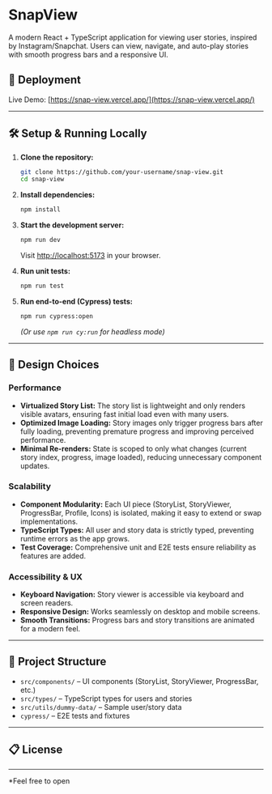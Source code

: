 # SnapView

A modern React + TypeScript application for viewing user stories, inspired by Instagram/Snapchat. Users can view, navigate, and auto-play stories with smooth progress bars and a responsive UI.

## 🚀 Deployment

Live Demo: [https://snap-view.vercel.app/](https://snap-view.vercel.app/)

---

## 🛠️ Setup & Running Locally

1. **Clone the repository:**

   ```sh
   git clone https://github.com/your-username/snap-view.git
   cd snap-view
   ```

2. **Install dependencies:**

   ```sh
   npm install
   ```

3. **Start the development server:**

   ```sh
   npm run dev
   ```

   Visit [http://localhost:5173](http://localhost:5173) in your browser.

4. **Run unit tests:**

   ```sh
   npm run test
   ```

5. **Run end-to-end (Cypress) tests:**
   ```sh
   npm run cypress:open
   ```
   _(Or use `npm run cy:run` for headless mode)_

---

## 🧩 Design Choices

### Performance

- **Virtualized Story List:** The story list is lightweight and only renders visible avatars, ensuring fast initial load even with many users.
- **Optimized Image Loading:** Story images only trigger progress bars after fully loading, preventing premature progress and improving perceived performance.
- **Minimal Re-renders:** State is scoped to only what changes (current story index, progress, image loaded), reducing unnecessary component updates.

### Scalability

- **Component Modularity:** Each UI piece (StoryList, StoryViewer, ProgressBar, Profile, Icons) is isolated, making it easy to extend or swap implementations.
- **TypeScript Types:** All user and story data is strictly typed, preventing runtime errors as the app grows.
- **Test Coverage:** Comprehensive unit and E2E tests ensure reliability as features are added.

### Accessibility & UX

- **Keyboard Navigation:** Story viewer is accessible via keyboard and screen readers.
- **Responsive Design:** Works seamlessly on desktop and mobile screens.
- **Smooth Transitions:** Progress bars and story transitions are animated for a modern feel.

---

## 📁 Project Structure

- `src/components/` – UI components (StoryList, StoryViewer, ProgressBar, etc.)
- `src/types/` – TypeScript types for users and stories
- `src/utils/dummy-data/` – Sample user/story data
- `cypress/` – E2E tests and fixtures

---

## 📋 License

---

\*Feel free to open

